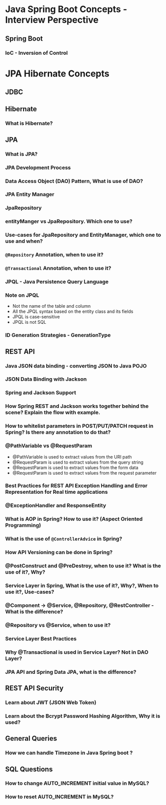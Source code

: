 # Java Spring Boot Concepts - Interview Perspective

## Spring Boot

### IoC - Inversion of Control

# JPA Hibernate Concepts

## JDBC

## Hibernate

### What is Hibernate?

## JPA

### What is JPA?

### JPA Development Process

### Data Access Object (DAO) Pattern, What is use of DAO?

### JPA Entity Manager

### JpaRepository

### entityManger vs JpaRepository. Which one to use?

### Use-cases for JpaRepository and EntityManager, which one to use and when?

### `@Repository` Annotation, when to use it?

### `@Transactional` Annotation, when to use it?

### JPQL - Java Persistence Query Language

### Note on JPQL

- Not the name of the table and column
- All the JPQL syntax based on the entity class and its fields
- JPQL is case-sensitive
- JPQL is not SQL

### ID Generation Strategies - GenerationType

## REST API

### Java JSON data binding - converting JSON to Java POJO

### JSON Data Binding with Jackson

### Spring and Jackson Support

### How Spring REST and Jackson works together behind the scene? Explain the flow with example.

### How to whitelist parameters in POST/PUT/PATCH request in Spring? Is there any annotation to do that?

### @PathVariable vs @RequestParam

- @PathVariable is used to extract values from the URI path
- @RequestParam is used to extract values from the query string
- @RequestParam is used to extract values from the form data
- @RequestParam is used to extract values from the request parameter

### Best Practices for REST API Exception Handling and Error Representation for Real time applications

### @ExceptionHandler and ResponseEntity

### What is AOP in Spring? How to use it? (Aspect Oriented Programming)

### What is the use of `@ControllerAdvice` in Spring?

### How API Versioning can be done in Spring?

### @PostConstruct and @PreDestroy, when to use it? What is the use of it?, Why?

### Service Layer in Spring, What is the use of it?, Why?, When to use it?, Use-cases?

### @Component -> @Service, @Repository, @RestController - What is the difference?

### @Repository vs @Service, when to use it?

### Service Layer Best Practices

### Why @Transactional is used in Service Layer? Not in DAO Layer?

### JPA API and Spring Data JPA, what is the difference?

## REST API Security

### Learn about JWT (JSON Web Token)

### Learn about the Bcrypt Password Hashing Algorithm, Why it is used?

## General Queries

### How we can handle Timezone in Java Spring boot ?

## SQL Questions

### How to change AUTO_INCREMENT initial value in MySQL?

### How to reset AUTO_INCREMENT in MySQL?

